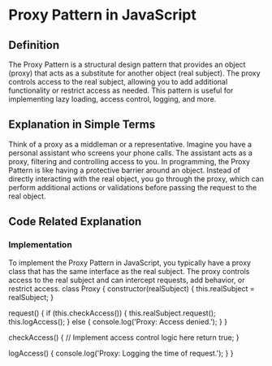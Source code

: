 # Proxy Pattern in JavaScript
## Definition
The Proxy Pattern is a structural design pattern that provides an object (proxy) that acts as a substitute for another object (real subject). The proxy controls access to the real subject, allowing you to add additional functionality or restrict access as needed. This pattern is useful for implementing lazy loading, access control, logging, and more.

## Explanation in Simple Terms
Think of a proxy as a middleman or a representative. Imagine you have a personal assistant who screens your phone calls. The assistant acts as a proxy, filtering and controlling access to you. In programming, the Proxy Pattern is like having a protective barrier around an object. Instead of directly interacting with the real object, you go through the proxy, which can perform additional actions or validations before passing the request to the real object.

## Code Related Explanation
### Implementation
To implement the Proxy Pattern in JavaScript, you typically have a proxy class that has the same interface as the real subject. The proxy controls access to the real subject and can intercept requests, add behavior, or restrict access.
class Proxy {
  constructor(realSubject) {
    this.realSubject = realSubject;
  }

  request() {
    if (this.checkAccess()) {
      this.realSubject.request();
      this.logAccess();
    } else {
      console.log('Proxy: Access denied.');
    }
  }

  checkAccess() {
    // Implement access control logic here
    return true;
  }

  logAccess() {
    console.log('Proxy: Logging the time of request.');
  }
}
